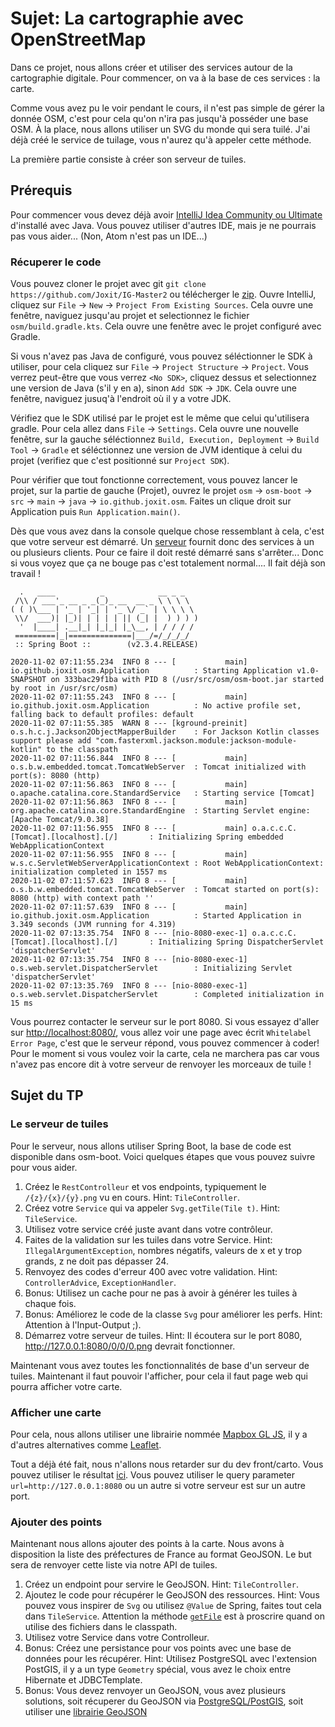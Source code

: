 # Sujet: La cartographie avec OpenStreetMap

Dans ce projet, nous allons créer et utiliser des services autour de la cartographie digitale. Pour commencer, on va à la base de ces services : la carte.

Comme vous avez pu le voir pendant le cours, il n'est pas simple de gérer la donnée OSM, c'est pour cela qu'on n'ira pas jusqu'à posséder une base OSM. À la place, nous allons utiliser un SVG du monde qui sera tuilé. J'ai déjà créé le service de tuilage, vous n'aurez qu'à appeler cette méthode.

La première partie consiste à créer son serveur de tuiles.

## Prérequis

Pour commencer vous devez déjà avoir [IntelliJ Idea Community ou Ultimate](https://www.jetbrains.com/idea/download/#section=linux) d'installé avec Java.
Vous pouvez utiliser d'autres IDE, mais je ne pourrais pas vous aider... (Non, Atom n'est pas un IDE...)

### Récuperer le code

Vous pouvez cloner le projet avec git `git clone https://github.com/Joxit/IG-Master2` ou télécherger le [zip](https://github.com/Joxit/IG-Master2/archive/master.zip).
Ouvre IntelliJ, cliquez sur `File` -> `New` -> `Project From Existing Sources`. Cela ouvre une fenêtre, naviguez jusqu'au projet et selectionnez le fichier `osm/build.gradle.kts`.
Cela ouvre une fenêtre avec le projet configuré avec Gradle.

Si vous n'avez pas Java de configuré, vous pouvez séléctionner le SDK à utiliser, pour cela cliquez sur `File` -> `Project Structure` -> `Project`. Vous verrez peut-être que vous verrez `<No SDK>`, cliquez dessus et selectionnez une version de Java (s'il y en a), sinon `Add SDK` -> `JDK`. Cela ouvre une fenêtre, naviguez jusuq'à l'endroit où il y a votre JDK. 

Vérifiez que le SDK utilisé par le projet est le même que celui qu'utilisera gradle. Pour cela allez dans `File` -> `Settings`. Cela ouvre une nouvelle fenêtre, sur la gauche séléctionnez `Build, Execution, Deployment` -> `Build Tool` -> `Gradle` et séléctionnez une version de JVM identique à celui du projet (verifiez que c'est positionné sur `Project SDK`).

Pour vérifier que tout fonctionne correctement, vous pouvez lancer le projet, sur la partie de gauche (Projet), ouvrez le projet `osm` -> `osm-boot` -> `src` -> `main` -> `java` -> `io.github.joxit.osm`. Faites un clique droit sur Application puis `Run Application.main()`.

Dès que vous avez dans la console quelque chose ressemblant à cela, c'est que votre serveur est démarré. Un [serveur](https://fr.wikipedia.org/wiki/Serveur_informatique) fournit donc des services à un ou plusieurs clients. Pour ce faire il doit resté démarré sans s'arrêter... Donc si vous voyez que ça ne bouge pas c'est totalement normal.... Il fait déjà son travail !

```
  .   ____          _            __ _ _
 /\\ / ___'_ __ _ _(_)_ __  __ _ \ \ \ \
( ( )\___ | '_ | '_| | '_ \/ _` | \ \ \ \
 \\/  ___)| |_)| | | | | || (_| |  ) ) ) )
  '  |____| .__|_| |_|_| |_\__, | / / / /
 =========|_|==============|___/=/_/_/_/
 :: Spring Boot ::        (v2.3.4.RELEASE)

2020-11-02 07:11:55.234  INFO 8 --- [           main] io.github.joxit.osm.Application          : Starting Application v1.0-SNAPSHOT on 333bac29f1ba with PID 8 (/usr/src/osm/osm-boot.jar started by root in /usr/src/osm)
2020-11-02 07:11:55.243  INFO 8 --- [           main] io.github.joxit.osm.Application          : No active profile set, falling back to default profiles: default
2020-11-02 07:11:55.385  WARN 8 --- [kground-preinit] o.s.h.c.j.Jackson2ObjectMapperBuilder    : For Jackson Kotlin classes support please add "com.fasterxml.jackson.module:jackson-module-kotlin" to the classpath
2020-11-02 07:11:56.844  INFO 8 --- [           main] o.s.b.w.embedded.tomcat.TomcatWebServer  : Tomcat initialized with port(s): 8080 (http)
2020-11-02 07:11:56.863  INFO 8 --- [           main] o.apache.catalina.core.StandardService   : Starting service [Tomcat]
2020-11-02 07:11:56.863  INFO 8 --- [           main] org.apache.catalina.core.StandardEngine  : Starting Servlet engine: [Apache Tomcat/9.0.38]
2020-11-02 07:11:56.955  INFO 8 --- [           main] o.a.c.c.C.[Tomcat].[localhost].[/]       : Initializing Spring embedded WebApplicationContext
2020-11-02 07:11:56.955  INFO 8 --- [           main] w.s.c.ServletWebServerApplicationContext : Root WebApplicationContext: initialization completed in 1557 ms
2020-11-02 07:11:57.623  INFO 8 --- [           main] o.s.b.w.embedded.tomcat.TomcatWebServer  : Tomcat started on port(s): 8080 (http) with context path ''
2020-11-02 07:11:57.639  INFO 8 --- [           main] io.github.joxit.osm.Application          : Started Application in 3.349 seconds (JVM running for 4.319)
2020-11-02 07:13:35.754  INFO 8 --- [nio-8080-exec-1] o.a.c.c.C.[Tomcat].[localhost].[/]       : Initializing Spring DispatcherServlet 'dispatcherServlet'
2020-11-02 07:13:35.754  INFO 8 --- [nio-8080-exec-1] o.s.web.servlet.DispatcherServlet        : Initializing Servlet 'dispatcherServlet'
2020-11-02 07:13:35.769  INFO 8 --- [nio-8080-exec-1] o.s.web.servlet.DispatcherServlet        : Completed initialization in 15 ms
```

Vous pourrez contacter le serveur sur le port 8080. Si vous essayez d'aller sur <http://localhost:8080/>, vous allez voir une page avec écrit `Whitelabel Error Page`, c'est que le serveur répond, vous pouvez commencer à coder! Pour le moment si vous voulez voir la carte, cela ne marchera pas car vous n'avez pas encore dit à votre serveur de renvoyer les morceaux de tuile !

## Sujet du TP

### Le serveur de tuiles

Pour le serveur, nous allons utiliser Spring Boot, la base de code est disponible dans osm-boot. Voici quelques étapes que vous pouvez suivre pour vous aider.

  1. Créez le `RestControlleur` et vos endpoints, typiquement le `/{z}/{x}/{y}.png` vu en cours. Hint: `TileController`.
  2. Créez votre `Service` qui va appeler `Svg.getTile(Tile t)`. Hint: `TileService`.
  3. Utilisez votre service créé juste avant dans votre contrôleur.
  4. Faites de la validation sur les tuiles dans votre Service. Hint: `IllegalArgumentException`, nombres négatifs, valeurs de x et y trop grands, z ne doit pas dépasser 24.
  5. Renvoyez des codes d'erreur 400 avec votre validation. Hint: `ControllerAdvice`, `ExceptionHandler`.
  6. Bonus: Utilisez un cache pour ne pas à avoir à générer les tuiles à chaque fois.
  7. Bonus: Améliorez le code de la classe `Svg` pour améliorer les perfs. Hint: Attention à l'Input-Output ;).
  8. Démarrez votre serveur de tuiles. Hint: Il écoutera sur le port 8080, <http://127.0.0.1:8080/0/0/0.png> devrait fonctionner.

Maintenant vous avez toutes les fonctionnalités de base d'un serveur de tuiles. Maintenant il faut pouvoir l'afficher, pour cela il faut page web qui pourra afficher votre carte.

### Afficher une carte

Pour cela, nous allons utiliser une librairie nommée [Mapbox GL JS](https://docs.mapbox.com/mapbox-gl-js/api/), il y a d'autres alternatives comme [Leaflet](https://leafletjs.com/).

Tout a déjà été fait, nous n'allons nous retarder sur du dev front/carto. Vous pouvez utiliser le résultat [ici](https://joxit.dev/IG-Master2/osm/osm-ui/?url=http://127.0.0.1:8080). Vous pouvez utiliser le query parameter `url=http://127.0.0.1:8080` ou un autre si votre serveur est sur un autre port.

### Ajouter des points

Maintenant nous allons ajouter des points à la carte. Nous avons à disposition la liste des préfectures de France au format GeoJSON. Le but sera de renvoyer cette liste via notre API de tuiles.

  1. Créez un endpoint pour servire le GeoJSON. Hint: `TileController`.
  2. Ajoutez le code pour récupérer le GeoJSON des ressources. Hint: Vous pouvez vous inspirer de `Svg` ou utilisez `@Value` de Spring, faites tout cela dans `TileService`. Attention la méthode [`getFile`](https://stackoverflow.com/questions/14876836/file-inside-jar-is-not-visible-for-spring) est à proscrire quand on utilise des fichiers dans le classpath.
  3. Utilisez votre Service dans votre Controlleur.
  4. Bonus: Créez une persistance pour vos points avec une base de données pour les récupérer. Hint: Utilisez PostgreSQL avec l'extension PostGIS, il y a un type `Geometry` spécial, vous avez le choix entre Hibernate et JDBCTemplate.
  5. Bonus: Vous devez renvoyer un GeoJSON, vous avez plusieurs solutions, soit récuperer du GeoJSON via [PostgreSQL/PostGIS](https://postgis.net/docs/ST_AsGeoJSON.html), soit utiliser une [librairie GeoJSON](https://github.com/ngageoint/simple-features-geojson-java)
